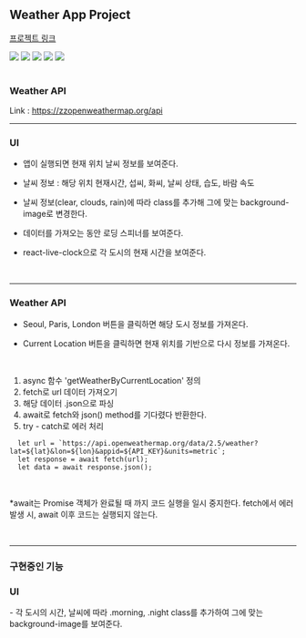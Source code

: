 Weather App Project
-
<a href="https://ingkejin-weather.netlify.app/">프로젝트 링크</a>

<div>
  <img src="https://img.shields.io/badge/HTML5-E34F26?style=Static&logo=HTML5&logoColor=white&logoWidth=10&logoheight=20">
  <img src="https://img.shields.io/badge/CSS3-1572B6?style=Static&logo=CSS3&logoColor=white">
  <img src="https://img.shields.io/badge/Bootstrap-563D7C?sstyle=Static&logo=Bootstrap&logoColor=8965bf">
  <img src="https://img.shields.io/badge/JavaScript-F7DF1E?style=Static&logo=JavaScript&logoColor=black">
  <img src="https://img.shields.io/badge/React-61DAFB?style=Static&logo=React&logoColor=3776AB">
</div>

<br>

<h3>Weather API</h3>
Link : <a href="https://openweathermap.org/api">https://zzopenweathermap.org/api</a>

---
<h3>UI</h3>

- 앱이 실행되면 현재 위치 날씨 정보를 보여준다. <br>

- 날씨 정보 : 해당 위치 현재시간, 섭씨, 화씨, 날씨 상태, 습도, 바람 속도 <br>

- 날씨 정보(clear, clouds, rain)에 따라 class를 추가해 그에 맞는 background-image로 변경한다. <br>

- 데이터를 가져오는 동안 로딩 스피너를 보여준다. <br>

- react-live-clock으로 각 도시의 현재 시간을 보여준다. <br>


<br>

-----

<h3>Weather API</h3>

- Seoul, Paris, London 버튼을 클릭하면 해당 도시 정보를 가져온다. <br>

- Current Location 버튼을 클릭하면 현재 위치를 기반으로 다시 정보를 가져온다. <br>



<br>

1. async 함수 'getWeatherByCurrentLocation' 정의
2. fetch로 url 데이터 가져오기
3. 해당 데이터 .json으로 파싱
4. await로 fetch와 json() method를 기다렸다 반환한다.
5. try - catch로 에러 처리


```
  let url = `https://api.openweathermap.org/data/2.5/weather?lat=${lat}&lon=${lon}&appid=${API_KEY}&units=metric`;
  let response = await fetch(url);
  let data = await response.json();
```

<br>

*await는 Promise 객체가 완료될 때 까지 코드 실행을 일시 중지한다. fetch에서 에러 발생 시, await 이후 코드는 실행되지 않는다.

<br>

---

<h3>구현중인 기능</h3>

<h3>UI</h3>
- 각 도시의 시간, 날씨에 따라 .morning, .night class를 추가하여 그에 맞는 background-image를 보여준다.

